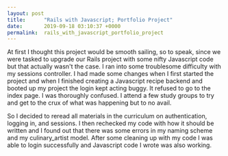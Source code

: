 ```yaml
---
layout: post
title:      "Rails with Javascript; Portfolio Project"
date:       2019-09-18 03:10:37 +0000
permalink:  rails_with_javascript_portfolio_project
---
```



At first I thought this project would be smooth sailing, so to speak, since we were tasked to upgrade our Rails project with some nifty Javascript code but that actually wasn't the case. I ran into some troublesome difficulty with my sessions controller. I had made some changes when I first started the project and when I finished creating a Javascript recipe backend and booted up my project the login kept acting buggy. It refused to go to the index page. I was thoroughly confused. I attend a few study groups to try and get to the crux of what was happening but to no avail.

So I decided to reread all materials in the curriculum on authentication, logging in, and sessions. I then rechecked my code with how it should be written and I found out that there was some errors in my naming scheme and my culinary_artist model. After some cleaning up with my code I was able to login successfully and Javascript code I wrote was also working.


